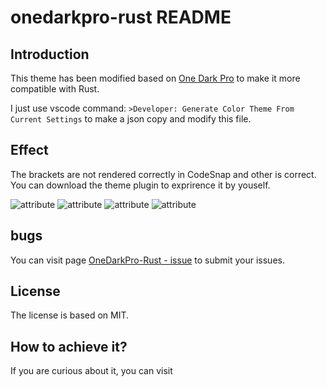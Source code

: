 # onedarkpro-rust README

## Introduction

This theme has been modified based on [One Dark Pro](https://github.com/Binaryify/OneDark-Pro) to make it more compatible with Rust.

I just use vscode command: `>Developer: Generate Color Theme From Current Settings` to make a json copy and modify this file.

## Effect
The brackets are not rendered correctly in CodeSnap and other is correct. You can download the theme plugin to exprirence it by youself.

![attribute](https://i.imgur.com/kByQBZa.png)
![attribute](https://i.imgur.com/OrZpM2n.png)
![attribute](https://i.imgur.com/zNIZeKO.png)
![attribute](https://i.imgur.com/EWSUjn3.png)

## bugs

You can visit page [OneDarkPro-Rust - issue](https://github.com/Jiashu-ht/OneDarkPro-Rust/issue) to submit your issues.

## License

The license is based on MIT.

## How to achieve it?

If you are curious about it, you can visit